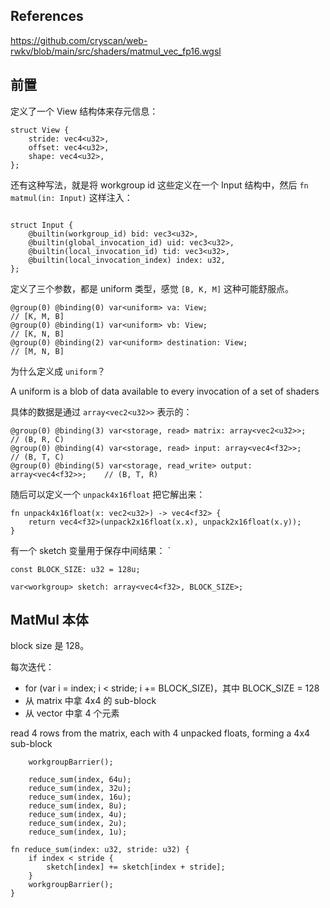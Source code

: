 
## References

https://github.com/cryscan/web-rwkv/blob/main/src/shaders/matmul_vec_fp16.wgsl

## 前置

定义了一个 View 结构体来存元信息：

```
struct View {
    stride: vec4<u32>,
    offset: vec4<u32>,
    shape: vec4<u32>,  
};
```

还有这种写法，就是将 workgroup id 这些定义在一个 Input 结构中，然后 `fn matmul(in: Input)` 这样注入：

```

struct Input {
    @builtin(workgroup_id) bid: vec3<u32>,
    @builtin(global_invocation_id) uid: vec3<u32>,
    @builtin(local_invocation_id) tid: vec3<u32>,
    @builtin(local_invocation_index) index: u32,
};
```

定义了三个参数，都是 uniform 类型，感觉 `[B, K, M]` 这种可能舒服点。

```wgsl
@group(0) @binding(0) var<uniform> va: View;                                // [K, M, B]
@group(0) @binding(1) var<uniform> vb: View;                                // [K, N, B]
@group(0) @binding(2) var<uniform> destination: View;                       // [M, N, B]
```

为什么定义成 `uniform`？

A uniform is a blob of data available to every invocation of a set of shaders

具体的数据是通过 `array<vec2<u32>>` 表示的：

```
@group(0) @binding(3) var<storage, read> matrix: array<vec2<u32>>;          // (B, R, C)
@group(0) @binding(4) var<storage, read> input: array<vec4<f32>>;           // (B, T, C)
@group(0) @binding(5) var<storage, read_write> output: array<vec4<f32>>;    // (B, T, R)

```

随后可以定义一个 `unpack4x16float` 把它解出来：

```
fn unpack4x16float(x: vec2<u32>) -> vec4<f32> {
    return vec4<f32>(unpack2x16float(x.x), unpack2x16float(x.y));
}
```

有一个 sketch 变量用于保存中间结果：
`
```
const BLOCK_SIZE: u32 = 128u;

var<workgroup> sketch: array<vec4<f32>, BLOCK_SIZE>;
```

## MatMul 本体

block size 是 128。

每次迭代：

- for (var i = index; i < stride; i += BLOCK_SIZE)，其中 BLOCK_SIZE = 128
- 从 matrix 中拿 4x4 的 sub-block
- 从 vector 中拿 4 个元素

read 4 rows from the matrix, each with 4 unpacked floats, forming a 4x4 sub-block


```
    workgroupBarrier();

    reduce_sum(index, 64u);
    reduce_sum(index, 32u);
    reduce_sum(index, 16u);
    reduce_sum(index, 8u);
    reduce_sum(index, 4u);
    reduce_sum(index, 2u);
    reduce_sum(index, 1u);

```

```
fn reduce_sum(index: u32, stride: u32) {
    if index < stride {
        sketch[index] += sketch[index + stride];
    }
    workgroupBarrier();
}
```